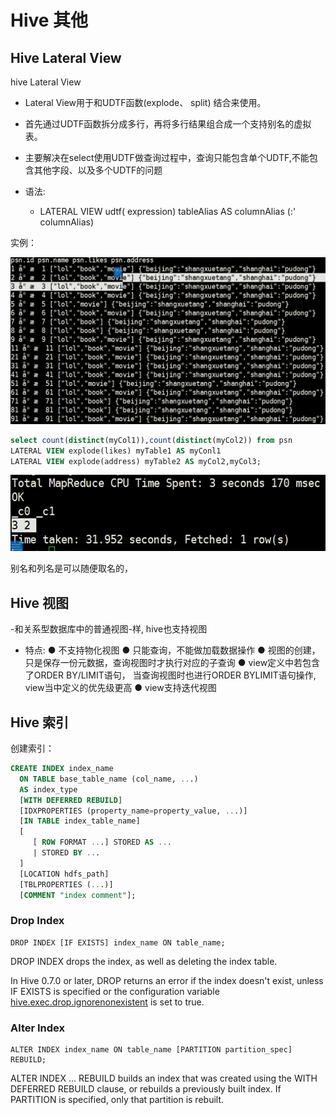 # Hive 其他

## Hive Lateral View

hive Lateral View
- Lateral View用于和UDTF函数(explode、 split) 结合来使用。

- 首先通过UDTF函数拆分成多行，再将多行结果组合成一个支持别名的虚拟表。

- 主要解决在select使用UDTF做查询过程中，查询只能包含单个UDTF,不能包含其他字段、以及多个UDTF的问题

- 语法:
  -  LATERAL VIEW udtf( expression) tableAlias AS columnAlias (:' columnAlias)

   

实例：

![](images/QQ截图20200611112438.png)

```sql
select count(distinct(myCol1)),count(distinct(myCol2)) from psn
LATERAL VIEW explode(likes) myTable1 AS myConl1
LATERAL VIEW explode(address) myTable2 AS myCol2,myCol3;  
```

![](images/QQ截图20200611112647.png)

别名和列名是可以随便取名的，





## Hive 视图

-和关系型数据库中的普通视图-样, hive也支持视图
- 特点:
● 不支持物化视图
● 只能查询，不能做加载数据操作
● 视图的创建，只是保存一份元数据，查询视图时才执行对应的子查询
● view定义中若包含了ORDER BY/LIMIT语句， 当查询视图时也进行ORDER BYLIMIT语句操作, view当中定义的优先级更高
● view支持迭代视图





## Hive 索引

创建索引：

```sql
CREATE INDEX index_name
  ON TABLE base_table_name (col_name, ...)
  AS index_type
  [WITH DEFERRED REBUILD]
  [IDXPROPERTIES (property_name=property_value, ...)]
  [IN TABLE index_table_name]
  [
     [ ROW FORMAT ...] STORED AS ...
     | STORED BY ...
  ]
  [LOCATION hdfs_path]
  [TBLPROPERTIES (...)]
  [COMMENT "index comment"];
```

### Drop Index

```shell
DROP INDEX [IF EXISTS] index_name ON table_name;
```

DROP INDEX drops the index, as well as deleting the index table.

In Hive 0.7.0 or later, DROP returns an error if the index doesn't exist, unless IF EXISTS is specified or the configuration variable [hive.exec.drop.ignorenonexistent](https://cwiki.apache.org/confluence/display/Hive/Configuration+Properties#ConfigurationProperties-hive.exec.drop.ignorenonexistent) is set to true.

### Alter Index

```shell
ALTER INDEX index_name ON table_name [PARTITION partition_spec] REBUILD;
```

ALTER INDEX ... REBUILD builds an index that was created using the WITH DEFERRED REBUILD clause, or rebuilds a previously built index. If PARTITION is specified, only that partition is rebuilt.



